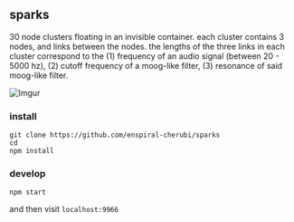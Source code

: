 
## sparks

30 node clusters floating in an invisible container. each cluster contains 3 nodes, and links between the nodes. the lengths of the three links in each cluster correspond to the (1) frequency of an audio signal (between 20 - 5000 hz), (2) cutoff frequency of a moog-like filter, (3) resonance of said moog-like filter.

![Imgur](http://i.imgur.com/0ILC3TK.png)

### install

```
git clone https://github.com/enspiral-cherubi/sparks
cd 
npm install
```

### develop

```
npm start
```

and then visit `localhost:9966`
